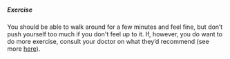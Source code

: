 ##### Exercise

You should be able to walk around for a few minutes and feel fine, but don’t push yourself too much if you don't feel up to it. If, however, you do want to do more exercise, consult your doctor on what they’d recommend ​(see more [here](https://health.clevelandclinic.org/postpartum-recovery)).
